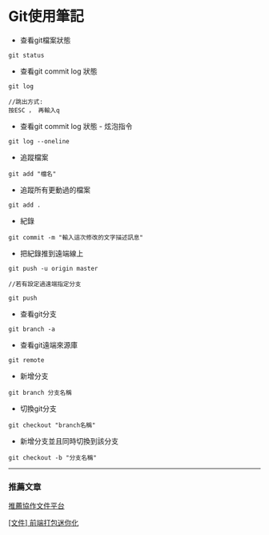 # Git使用筆記

* 查看git檔案狀態
```
git status
```

* 查看git commit log 狀態
```
git log

//跳出方式:
按ESC ， 再輸入q
```

* 查看git commit log 狀態 - 炫泡指令
```
git log --oneline
```

* 追蹤檔案
```
git add "檔名"
```

* 追蹤所有更動過的檔案
```
git add .
```

* 紀錄
```
git commit -m "輸入這次修改的文字描述訊息"
```

* 把紀錄推到遠端線上
```
git push -u origin master 

//若有設定過遠端指定分支

git push
```

* 查看git分支
```
git branch -a
```
* 查看git遠端來源庫
```
git remote
```

* 新增分支
```
git branch 分支名稱
```

* 切換git分支
```
git checkout "branch名稱"
```

* 新增分支並且同時切換到該分支
```
git checkout -b "分支名稱"
```

---
### 推薦文章
[推薦協作文件平台](https://hackmd.io/)

[[文件] 前端打包迷你化](https://hackmd.io/VWibUPGzSWeJyGOqitb5CA)
